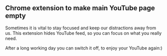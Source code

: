 ## Chrome extension to make main YouTube page empty

Sometimes it is vital to stay focused and keep our distractions away from us. This extension hides YouTube feed, so you can focus on what you really need.

After a long working day you can switch it off, to enjoy your YouTube again:)